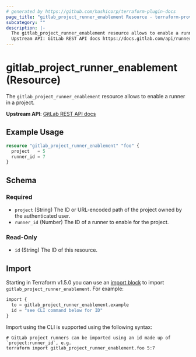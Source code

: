 ```yaml
---
# generated by https://github.com/hashicorp/terraform-plugin-docs
page_title: "gitlab_project_runner_enablement Resource - terraform-provider-gitlab"
subcategory: ""
description: |-
  The gitlab_project_runner_enablement resource allows to enable a runner in a project.
  Upstream API: GitLab REST API docs https://docs.gitlab.com/api/runners/#enable-a-runner-in-project
---
```


# gitlab_project_runner_enablement (Resource)

The `gitlab_project_runner_enablement` resource allows to enable a runner in a project.

**Upstream API**: [GitLab REST API docs](https://docs.gitlab.com/api/runners/#enable-a-runner-in-project)

## Example Usage

```terraform
resource "gitlab_project_runner_enablement" "foo" {
  project   = 5
  runner_id = 7
}
```

<!-- schema generated by tfplugindocs -->
## Schema

### Required

- `project` (String) The ID or URL-encoded path of the project owned by the authenticated user.
- `runner_id` (Number) The ID of a runner to enable for the project.

### Read-Only

- `id` (String) The ID of this resource.

## Import

Starting in Terraform v1.5.0 you can use an [import block](https://developer.hashicorp.com/terraform/language/import) to import `gitlab_project_runner_enablement`. For example:
```terraform
import {
  to = gitlab_project_runner_enablement.example
  id = "see CLI command below for ID"
}
```

Import using the CLI is supported using the following syntax:

```shell
# GitLab project runners can be imported using an id made up of `project:runner_id`, e.g.
terraform import gitlab_project_runner_enablement.foo 5:7
```
